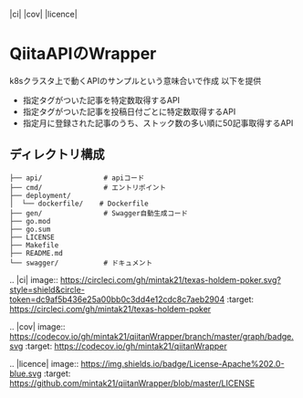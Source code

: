 |ci| |cov| |licence|

# QiitaAPIのWrapper

k8sクラスタ上で動くAPIのサンプルという意味合いで作成
以下を提供

- 指定タグがついた記事を特定数取得するAPI
- 指定タグがついた記事を投稿日付ごとに特定数取得するAPI
- 指定月に登録された記事のうち、ストック数の多い順に50記事取得するAPI

## ディレクトリ構成

```text
├── api/               # apiコード
├── cmd/               # エントリポイント
├── deployment/
│  └── dockerfile/    # Dockerfile
├── gen/               # Swagger自動生成コード
├── go.mod
├── go.sum
├── LICENSE
├── Makefile
├── README.md
└── swagger/           # ドキュメント
```

.. |ci| image:: https://circleci.com/gh/mintak21/texas-holdem-poker.svg?style=shield&circle-token=dc9af5b436e25a00bb0c3dd4e12cdc8c7aeb2904
   :target: https://circleci.com/gh/mintak21/texas-holdem-poker

.. |cov| image:: https://codecov.io/gh/mintak21/qiitanWrapper/branch/master/graph/badge.svg
  :target: https://codecov.io/gh/mintak21/qiitanWrapper

.. |licence| image:: https://img.shields.io/badge/License-Apache%202.0-blue.svg
  :target: https://github.com/mintak21/qiitanWrapper/blob/master/LICENSE
